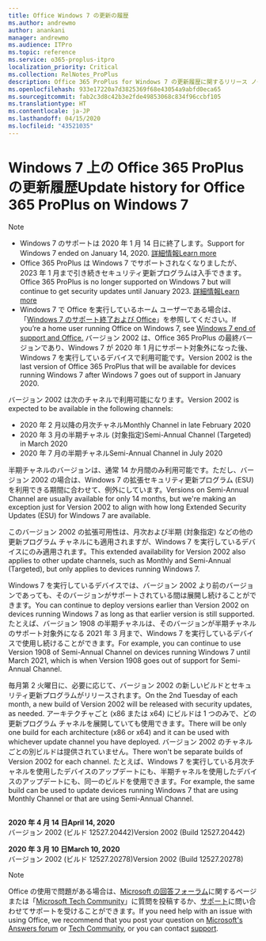 ```yaml
---
title: Office Windows 7 の更新の履歴
ms.author: andrewmo
author: anankani
manager: andrewmo
ms.audience: ITPro
ms.topic: reference
ms.service: o365-proplus-itpro
localization_priority: Critical
ms.collection: RelNotes_ProPlus
description: Office 365 ProPlus for Windows 7 の更新履歴に関するリリース ノートを提供
ms.openlocfilehash: 933e17220a7d3825369f68e43054a9abfd0eca65
ms.sourcegitcommit: fab2c3d8c42b3e2fde49853068c834f96ccbf105
ms.translationtype: HT
ms.contentlocale: ja-JP
ms.lasthandoff: 04/15/2020
ms.locfileid: "43521035"
---
```

# <a name="update-history-for-office-365-proplus-on-windows-7"></a><span data-ttu-id="2e6f3-103">Windows 7 上の Office 365 ProPlus の更新履歴</span><span class="sxs-lookup"><span data-stu-id="2e6f3-103">Update history for Office 365 ProPlus on Windows 7</span></span> 

 > [!NOTE]
>
>- <span data-ttu-id="2e6f3-104">Windows 7 のサポートは 2020 年 1 月 14 日に終了します。</span><span class="sxs-lookup"><span data-stu-id="2e6f3-104">Support for Windows 7 ended on January 14, 2020.</span></span> [<span data-ttu-id="2e6f3-105">詳細情報</span><span class="sxs-lookup"><span data-stu-id="2e6f3-105">Learn more</span></span>](https://www.microsoft.com/microsoft-365/windows/end-of-windows-7-support?rtc=1)
>- <span data-ttu-id="2e6f3-106">Office 365 ProPlus は Windows 7 でサポートされなくなりましたが、2023 年 1 月まで引き続きセキュリティ更新プログラムは入手できます。</span><span class="sxs-lookup"><span data-stu-id="2e6f3-106">Office 365 ProPlus is no longer supported on Windows 7 but will continue to get security updates until January 2023.</span></span> [<span data-ttu-id="2e6f3-107">詳細情報</span><span class="sxs-lookup"><span data-stu-id="2e6f3-107">Learn more</span></span>](https://docs.microsoft.com/DeployOffice/windows-7-support)
>- <span data-ttu-id="2e6f3-108">Windows 7 で Office を実行しているホーム ユーザーである場合は、「[Windows 7 のサポート終了および Office](https://support.office.com/en-us/article/windows-7-end-of-support-and-office-78f20fab-b57b-44d7-8368-06a8493f3cb9?ui=en-US&rs=en-US&ad=US)」を参照してください。</span><span class="sxs-lookup"><span data-stu-id="2e6f3-108">If you’re a home user running Office on Windows 7, see [Windows 7 end of support and Office.](https://support.office.com/en-us/article/windows-7-end-of-support-and-office-78f20fab-b57b-44d7-8368-06a8493f3cb9?ui=en-US&rs=en-US&ad=US)</span></span>
<span data-ttu-id="2e6f3-109">バージョン 2002 は、Office 365 ProPlus の最終バージョンであり、Windows 7 が 2020 年 1 月にサポート対象外になった後、Windows 7 を実行しているデバイスで利用可能です。</span><span class="sxs-lookup"><span data-stu-id="2e6f3-109">Version 2002 is the last version of Office 365 ProPlus that will be available for devices running Windows 7 after Windows 7 goes out of support in January 2020.</span></span>  

<span data-ttu-id="2e6f3-110">バージョン 2002 は次のチャネルで利用可能になります。</span><span class="sxs-lookup"><span data-stu-id="2e6f3-110">Version 2002 is expected to be available in the following channels:</span></span>
- <span data-ttu-id="2e6f3-111">2020 年 2 月以降の月次チャネル</span><span class="sxs-lookup"><span data-stu-id="2e6f3-111">Monthly Channel in late February 2020</span></span>
- <span data-ttu-id="2e6f3-112">2020 年 3 月の半期チャネル (対象指定)</span><span class="sxs-lookup"><span data-stu-id="2e6f3-112">Semi-Annual Channel (Targeted) in March 2020</span></span>
- <span data-ttu-id="2e6f3-113">2020 年 7 月の半期チャネル</span><span class="sxs-lookup"><span data-stu-id="2e6f3-113">Semi-Annual Channel in July 2020</span></span>

<span data-ttu-id="2e6f3-114">半期チャネルのバージョンは、通常 14 か月間のみ利用可能です。ただし、バージョン 2002 の場合は、Windows 7 の拡張セキュリティ更新プログラム (ESU) を利用できる期間に合わせて、例外にしています。</span><span class="sxs-lookup"><span data-stu-id="2e6f3-114">Versions on Semi-Annual Channel are usually available for only 14 months, but we're making an exception just for Version 2002 to align with how long Extended Security Updates (ESU) for Windows 7 are available.</span></span>

<span data-ttu-id="2e6f3-115">このバージョン 2002 の拡張可用性は、月次および半期 (対象指定) などの他の更新プログラム チャネルにも適用されますが、Windows 7 を実行しているデバイスにのみ適用されます。</span><span class="sxs-lookup"><span data-stu-id="2e6f3-115">This extended availability for Version 2002 also applies to other update channels, such as Monthly and Semi-Annual (Targeted), but only applies to devices running Windows 7.</span></span>

<span data-ttu-id="2e6f3-116">Windows 7 を実行しているデバイスでは、バージョン 2002 より前のバージョンであっても、そのバージョンがサポートされている間は展開し続けることができます。</span><span class="sxs-lookup"><span data-stu-id="2e6f3-116">You can continue to deploy versions earlier than Version 2002 on devices running Windows 7 as long as that earlier version is still supported.</span></span> <span data-ttu-id="2e6f3-117">たとえば、バージョン 1908 の半期チャネルは、そのバージョンが半期チャネルのサポート対象外になる 2021 年 3 月まで、Windows 7 を実行しているデバイスで使用し続けることができます。</span><span class="sxs-lookup"><span data-stu-id="2e6f3-117">For example, you can continue to use Version 1908 of Semi-Annual Channel on devices running Windows 7 until March 2021, which is when Version 1908 goes out of support for Semi-Annual Channel.</span></span>

<span data-ttu-id="2e6f3-118">毎月第 2 火曜日に、必要に応じて、バージョン 2002 の新しいビルドとセキュリティ更新プログラムがリリースされます。</span><span class="sxs-lookup"><span data-stu-id="2e6f3-118">On the 2nd Tuesday of each month, a new build of Version 2002 will be released with security updates, as needed.</span></span> <span data-ttu-id="2e6f3-119">アーキテクチャごと (x86 または x64) にビルドは 1 つのみで、どの更新プログラム チャネルを展開していても使用できます。</span><span class="sxs-lookup"><span data-stu-id="2e6f3-119">There will be only one build for each architecture (x86 or x64) and it can be used with whichever update channel you have deployed.</span></span> <span data-ttu-id="2e6f3-120">バージョン 2002 のチャネルごとの別ビルドは提供されていません。</span><span class="sxs-lookup"><span data-stu-id="2e6f3-120">There won't be separate builds of Version 2002 for each channel.</span></span> <span data-ttu-id="2e6f3-121">たとえば、Windows 7 を実行している月次チャネルを使用したデバイスのアップデートにも、半期チャネルを使用したデバイスのアップデートにも、同一のビルドを使用できます。</span><span class="sxs-lookup"><span data-stu-id="2e6f3-121">For example, the same build can be used to update devices running Windows 7 that are using Monthly Channel or that are using Semi-Annual Channel.</span></span>

##

[//]: # (削除しないでください)

<span data-ttu-id="2e6f3-123">**2020 年 4 月 14 日**</span><span class="sxs-lookup"><span data-stu-id="2e6f3-123">**April 14, 2020**</span></span><br/>
<span data-ttu-id="2e6f3-124">バージョン 2002 (ビルド 12527.20442)</span><span class="sxs-lookup"><span data-stu-id="2e6f3-124">Version 2002 (Build 12527.20442)</span></span><br/>

<span data-ttu-id="2e6f3-125">**2020 年 3 月 10 日**</span><span class="sxs-lookup"><span data-stu-id="2e6f3-125">**March 10, 2020**</span></span><br/>
<span data-ttu-id="2e6f3-126">バージョン 2002 (ビルド 12527.20278)</span><span class="sxs-lookup"><span data-stu-id="2e6f3-126">Version 2002 (Build 12527.20278)</span></span><br/>




> [!NOTE]
> <span data-ttu-id="2e6f3-127">Office の使用で問題がある場合は、[Microsoft の回答フォーラム](https://answers.microsoft.com/)に関するページまたは「[Microsoft Tech Community](https://techcommunity.microsoft.com/)」に質問を投稿するか、[サポート](https://support.microsoft.com/contactus)に問い合わせてサポートを受けることができます。</span><span class="sxs-lookup"><span data-stu-id="2e6f3-127">If you need help with an issue with using Office, we recommend that you post your question on [Microsoft's Answers forum](https://answers.microsoft.com/) or [Tech Community](https://techcommunity.microsoft.com/), or you can contact [support](https://support.microsoft.com/contactus).</span></span>
